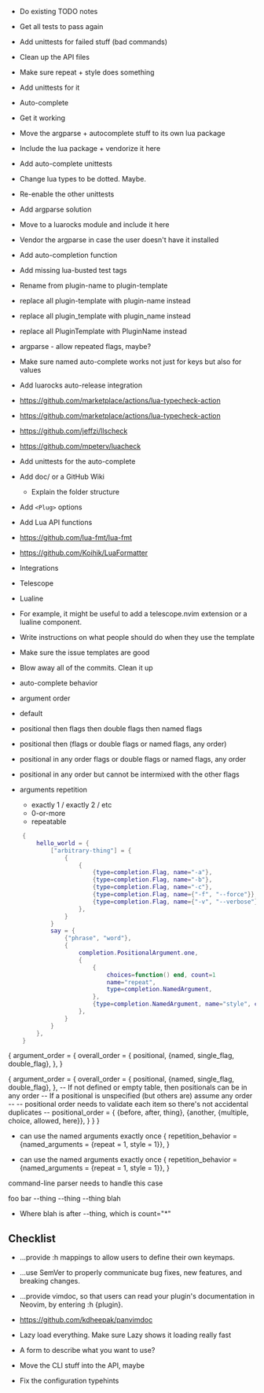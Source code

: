 - Do existing TODO notes
- Get all tests to pass again
- Add unittests for failed stuff (bad commands)

- Clean up the API files
 - Make sure repeat + style does something
 - Add unittests for it

- Auto-complete
 - Get it working
 - Move the argparse + autocomplete stuff to its own lua package
 - Include the lua package + vendorize it here
 - Add auto-complete unittests

- Change lua types to be dotted. Maybe.

- Re-enable the other unittests

- Add argparse solution
 - Move to a luarocks module and include it here
  - Vendor the argparse in case the user doesn't have it installed
- Add auto-completion function

- Add missing lua-busted test tags

- Rename from plugin-name to plugin-template

- replace all plugin-template with plugin-name instead
- replace all plugin_template with plugin_name instead
- replace all PluginTemplate with PluginName instead

- argparse - allow repeated flags, maybe?
- Make sure named auto-complete works not just for keys but also for values

- Add luarocks auto-release integration

- https://github.com/marketplace/actions/lua-typecheck-action
- https://github.com/marketplace/actions/lua-typecheck-action
- https://github.com/jeffzi/llscheck
- https://github.com/mpeterv/luacheck

- Add unittests for the auto-complete


- Add doc/ or a GitHub Wiki
    - Explain the folder structure


- Add `<Plug>` options
- Add Lua API functions

- https://github.com/lua-fmt/lua-fmt
- https://github.com/Koihik/LuaFormatter

- Integrations
 - Telescope
 - Lualine
 - For example, it might be useful to add a telescope.nvim extension or a lualine component.

- Write instructions on what people should do when they use the template
- Make sure the issue templates are good

- Blow away all of the commits. Clean it up

- auto-complete behavior
 - argument order
  - default
   - positional then flags then double flags then named flags
   - positional then (flags or double flags or named flags, any order)
   - positional in any order flags or double flags or named flags, any order
   - positional in any order but cannot be intermixed with the other flags
 - arguments repetition
   - exactly 1 / exactly 2 / etc
   - 0-or-more
   - repeatable


```lua
    {
        hello_world = {
            ["arbitrary-thing"] = {
                {
                    {
                        {type=completion.Flag, name="-a"},
                        {type=completion.Flag, name="-b"},
                        {type=completion.Flag, name="-c"},
                        {type=completion.Flag, name={"-f", "--force"}},
                        {type=completion.Flag, name={"-v", "--verbose"}, count="*"},
                    },
                }
            }
            say = {
                {"phrase", "word"},
                {
                    completion.PositionalArgument.one,
                    {
                        {
                            choices=function() end, count=1
                            name="repeat",
                            type=completion.NamedArgument,
                        },
                        {type=completion.NamedArgument, name="style", choices={"lowercase", "uppercase"}},
                    },
                }
            }
        },
    }
```


{
argument_order = {
    overall_order = {
        positional,
        {named, single_flag, double_flag},
    },
}

{ argument_order = {
    overall_order = {
      positional,
      {named, single_flag, double_flag},
    },
    -- If not defined or empty table, then positionals can be in any order
    -- If a positional is unspecified (but others are) assume any order
    --
    -- positional order needs to validate each item so there's not accidental duplicates
    --
    positional_order = {
      {before, after, thing},
      {another, {multiple, choice, allowed, here}},
    }
  }
}

- can use the named arguments exactly once
{
  repetition_behavior = {named_arguments = {repeat = 1, style = 1}},
}


- can use the named arguments exactly once
{
  repetition_behavior = {named_arguments = {repeat = 1, style = 1}},
}

command-line parser needs to handle this case

foo bar --thing --thing --thing blah
 - Where blah is after --thing, which is count="*"

## Checklist

- ...provide :h <Plug> mappings to allow users to define their own keymaps.

- ...use SemVer to properly communicate bug fixes, new features, and breaking changes.

- ...provide vimdoc, so that users can read your plugin's documentation in Neovim, by entering :h {plugin}.
 - https://github.com/kdheepak/panvimdoc

- Lazy load everything. Make sure Lazy shows it loading really fast

- A form to describe what you want to use?

- Move the CLI stuff into the API, maybe

- Fix the configuration typehints
